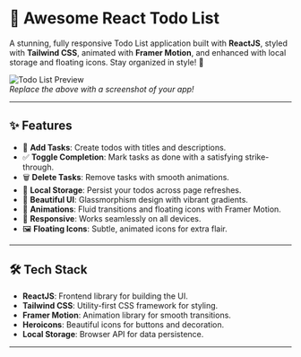 # 🌟 Awesome React Todo List

A stunning, fully responsive Todo List application built with **ReactJS**, styled with **Tailwind CSS**, animated with **Framer Motion**, and enhanced with local storage and floating icons. Stay organized in style! 🚀

![Todo List Preview](https://via.placeholder.com/600x300.png?text=Todo+List+Preview)  
*Replace the above with a screenshot of your app!*

---

## ✨ Features

- 📝 **Add Tasks**: Create todos with titles and descriptions.
- ✅ **Toggle Completion**: Mark tasks as done with a satisfying strike-through.
- 🗑️ **Delete Tasks**: Remove tasks with smooth animations.
- 💾 **Local Storage**: Persist your todos across page refreshes.
- 🎨 **Beautiful UI**: Glassmorphism design with vibrant gradients.
- 🌈 **Animations**: Fluid transitions and floating icons with Framer Motion.
- 📱 **Responsive**: Works seamlessly on all devices.
- 🖼️ **Floating Icons**: Subtle, animated icons for extra flair.

---

## 🛠️ Tech Stack

- **ReactJS**: Frontend library for building the UI.
- **Tailwind CSS**: Utility-first CSS framework for styling.
- **Framer Motion**: Animation library for smooth transitions.
- **Heroicons**: Beautiful icons for buttons and decoration.
- **Local Storage**: Browser API for data persistence.

---


